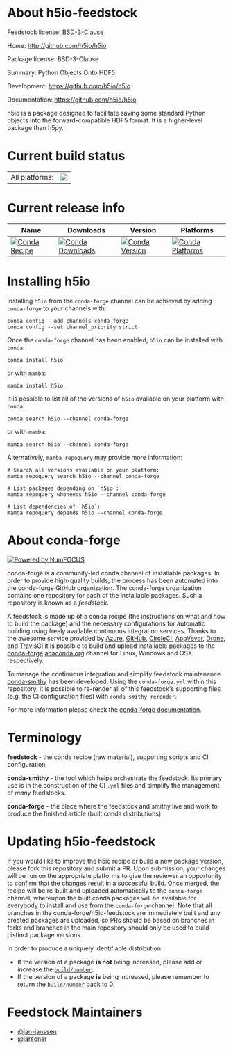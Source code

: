 About h5io-feedstock
====================

Feedstock license: [BSD-3-Clause](https://github.com/conda-forge/h5io-feedstock/blob/main/LICENSE.txt)

Home: http://github.com/h5io/h5io

Package license: BSD-3-Clause

Summary: Python Objects Onto HDF5

Development: https://github.com/h5io/h5io

Documentation: https://github.com/h5io/h5io

h5io is a package designed to facilitate saving some standard Python objects into the
forward-compatible HDF5 format. It is a higher-level package than h5py.


Current build status
====================


<table><tr><td>All platforms:</td>
    <td>
      <a href="https://dev.azure.com/conda-forge/feedstock-builds/_build/latest?definitionId=2988&branchName=main">
        <img src="https://dev.azure.com/conda-forge/feedstock-builds/_apis/build/status/h5io-feedstock?branchName=main">
      </a>
    </td>
  </tr>
</table>

Current release info
====================

| Name | Downloads | Version | Platforms |
| --- | --- | --- | --- |
| [![Conda Recipe](https://img.shields.io/badge/recipe-h5io-green.svg)](https://anaconda.org/conda-forge/h5io) | [![Conda Downloads](https://img.shields.io/conda/dn/conda-forge/h5io.svg)](https://anaconda.org/conda-forge/h5io) | [![Conda Version](https://img.shields.io/conda/vn/conda-forge/h5io.svg)](https://anaconda.org/conda-forge/h5io) | [![Conda Platforms](https://img.shields.io/conda/pn/conda-forge/h5io.svg)](https://anaconda.org/conda-forge/h5io) |

Installing h5io
===============

Installing `h5io` from the `conda-forge` channel can be achieved by adding `conda-forge` to your channels with:

```
conda config --add channels conda-forge
conda config --set channel_priority strict
```

Once the `conda-forge` channel has been enabled, `h5io` can be installed with `conda`:

```
conda install h5io
```

or with `mamba`:

```
mamba install h5io
```

It is possible to list all of the versions of `h5io` available on your platform with `conda`:

```
conda search h5io --channel conda-forge
```

or with `mamba`:

```
mamba search h5io --channel conda-forge
```

Alternatively, `mamba repoquery` may provide more information:

```
# Search all versions available on your platform:
mamba repoquery search h5io --channel conda-forge

# List packages depending on `h5io`:
mamba repoquery whoneeds h5io --channel conda-forge

# List dependencies of `h5io`:
mamba repoquery depends h5io --channel conda-forge
```


About conda-forge
=================

[![Powered by
NumFOCUS](https://img.shields.io/badge/powered%20by-NumFOCUS-orange.svg?style=flat&colorA=E1523D&colorB=007D8A)](https://numfocus.org)

conda-forge is a community-led conda channel of installable packages.
In order to provide high-quality builds, the process has been automated into the
conda-forge GitHub organization. The conda-forge organization contains one repository
for each of the installable packages. Such a repository is known as a *feedstock*.

A feedstock is made up of a conda recipe (the instructions on what and how to build
the package) and the necessary configurations for automatic building using freely
available continuous integration services. Thanks to the awesome service provided by
[Azure](https://azure.microsoft.com/en-us/services/devops/), [GitHub](https://github.com/),
[CircleCI](https://circleci.com/), [AppVeyor](https://www.appveyor.com/),
[Drone](https://cloud.drone.io/welcome), and [TravisCI](https://travis-ci.com/)
it is possible to build and upload installable packages to the
[conda-forge](https://anaconda.org/conda-forge) [anaconda.org](https://anaconda.org/)
channel for Linux, Windows and OSX respectively.

To manage the continuous integration and simplify feedstock maintenance
[conda-smithy](https://github.com/conda-forge/conda-smithy) has been developed.
Using the ``conda-forge.yml`` within this repository, it is possible to re-render all of
this feedstock's supporting files (e.g. the CI configuration files) with ``conda smithy rerender``.

For more information please check the [conda-forge documentation](https://conda-forge.org/docs/).

Terminology
===========

**feedstock** - the conda recipe (raw material), supporting scripts and CI configuration.

**conda-smithy** - the tool which helps orchestrate the feedstock.
                   Its primary use is in the construction of the CI ``.yml`` files
                   and simplify the management of *many* feedstocks.

**conda-forge** - the place where the feedstock and smithy live and work to
                  produce the finished article (built conda distributions)


Updating h5io-feedstock
=======================

If you would like to improve the h5io recipe or build a new
package version, please fork this repository and submit a PR. Upon submission,
your changes will be run on the appropriate platforms to give the reviewer an
opportunity to confirm that the changes result in a successful build. Once
merged, the recipe will be re-built and uploaded automatically to the
`conda-forge` channel, whereupon the built conda packages will be available for
everybody to install and use from the `conda-forge` channel.
Note that all branches in the conda-forge/h5io-feedstock are
immediately built and any created packages are uploaded, so PRs should be based
on branches in forks and branches in the main repository should only be used to
build distinct package versions.

In order to produce a uniquely identifiable distribution:
 * If the version of a package **is not** being increased, please add or increase
   the [``build/number``](https://docs.conda.io/projects/conda-build/en/latest/resources/define-metadata.html#build-number-and-string).
 * If the version of a package **is** being increased, please remember to return
   the [``build/number``](https://docs.conda.io/projects/conda-build/en/latest/resources/define-metadata.html#build-number-and-string)
   back to 0.

Feedstock Maintainers
=====================

* [@jan-janssen](https://github.com/jan-janssen/)
* [@larsoner](https://github.com/larsoner/)

